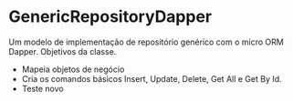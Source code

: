 # GenericRepositoryDapper
Um modelo de implementação de repositório genérico com o micro ORM Dapper.
Objetivos da classe.
  - Mapeia objetos de negócio
  - Cria os comandos básicos Insert, Update, Delete, Get All e Get By Id.
  - Teste novo